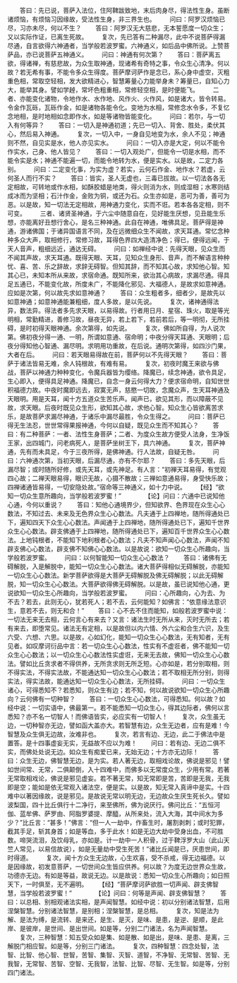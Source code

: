 <!-- { "loadSidebar": true } -->
　　答曰：先已说，菩萨入法位，住阿鞞跋致地，末后肉身尽，得法性生身。虽断诸烦恼，有烦恼习因缘故，受法性生身，非三界生也。
　　问曰：阿罗汉烦恼已尽，习亦未尽，何以不生？
　　答曰：阿罗汉无大慈悲，无本誓愿度一切众生；又以实际作证，已离生死故。
　　复次，先已答有二种漏尽，此中不说菩萨得漏尽通，自言欲得六神通者，当学般若波罗蜜。六神通义，如后品中佛所说。上赞菩萨品，亦已说菩萨五神通义。
　　问曰：神通有何次第？
　　答曰：菩萨离五欲，得诸禅，有慈悲故，为众生取神通，现诸希有奇特之事，令众生心清净。何以故？若无希有事，不能令多众生得度。菩萨摩诃萨作是念已，系心身中虚空，灭粗重色相，常取空轻相，发大欲精进心，智慧筹量心力能举身未？筹量已，自知心力大，能举其身。譬如学趠，常坏色粗重相，常修轻空相，是时便能飞。
　　二者、亦能变化诸物，令地作水、水作地、风作火、火作风，如是诸大，皆令转易。令金作瓦砾，瓦砾作金，如是诸物各能令化。变地为水相，常修念水令多，不复忆念地相，是时地相如念即作水，如是等诸物皆能变化。
　　问曰：若尔，与一切入有何等异？
　　答曰：一切入是神通初道；先已一切入、背舍、胜处，柔伏其心，然后易入神通。
　　复次，一切入中，一身自见地变为水，余人不见；神通则不然，自见实是水，他人亦见实水。
　　问曰：一切入亦是大定，何以不能令作实水，己身、他人皆见？
　　答曰：一切入观处广，但能令一切是水相，而不能令实是水；神通不能遍一切，而能令地转为水，便是实水。以是故，二定力各别。
　　问曰：二定变化事，为实为虚？若实，云何石作金、地作水？若虚，云何圣人而行不实？
　　答曰：皆实，圣人无虚也，三毒已拔故。以一切法各各无定相故，可转地或作水相，如酥胶蜡是地类，得火则消为水，则成湿相；水寒则结成冰而为坚相；石汁作金，金败为铜，或还为石。众生亦如是，恶可为善，善可为恶。以是故，知一切法无定相故，用神通力变化，实而不诳。若本各各定相，则不可变。
　　三者、诸贤圣神通，于六尘中随意自在，见好能生厌想，见丑能生乐想，亦能离好丑想行舍心，是名三种神通。此自在神通，唯佛具足。菩萨得是神通，游诸佛国；于诸异国语言不同，及在远微细众生不闻故，求天耳通。常忆念种种多众大声，取相修行，常修习故，耳得色界四大造清净色；得已，便得远闻，于天人音声，粗细远近，通达无碍。
　　问曰：如禅经中说：先得天眼，见众生而不闻其声故，求天耳通。既得天眼、天耳，见知众生身形、音声，而不解语言种种忧、喜、苦、乐之辞故，求辞无碍智。但知其辞，而不知其心故，求知他心智。知其心已，未知本所从来故，求宿命通。既知所来，欲治其心病故，求漏尽通。得具足五通已，不能变化故，所度未广，不能降化邪见、大福德人，是故求如意神通。应如是次第，何以故先求如意神通？
　　答曰：众生粗者多，细者少，是故先以如意神通；如意神通能兼粗细，度人多故，是以先说。
　　复次，诸神通得法异，数法异。得法者多先求天眼，以易得故。行者用日月、星宿、珠火，取是等光明相，常勤精进，善修习故，昼夜无异，若上若下，若前若后，等一明彻，无所挂碍，是时初得天眼神通。余次第得，如先说。
　　复次，佛如所自得，为人说次第。佛初夜分得一通、一明，所谓如意通、宿命明；中夜分得天耳通、天眼明；后夜分得知他心智通、漏尽明。求明用功重故，在后说。通明次第得，如四沙门果，大者在后。
　　问曰：若天眼易得故在前，菩萨何以不先得天眼？
　　答曰：菩萨于诸法皆易无难，余人钝根故，有难有易。
　　复次，初夜时魔王来欲与佛战，菩萨以神通力种种变化，令魔兵器皆为缨络。降魔已，续念神通，欲令具足，生心即入，便得具足神通。降魔已，自念一身云何得大力？便求宿命明，自知世世积福德力故。中夜时魔即远去，寂寞无声，慈愍一切故，念魔众声，生天耳神通及天眼明。用是天耳，闻十方五道众生苦乐声。闻声已，欲见其形，而以障蔽不见故，求天眼。后夜时既见众生形，欲知其心故，求他心智。知众生心皆欲离苦求乐，是故菩萨求漏尽神通，于诸乐中漏尽最胜，令众生得之。
　　问曰：菩萨已得无生法忍，世世常得果报神通，今何以自疑，既见众生而不知其心？
　　答曰：有二种菩萨：一者、法性生身菩萨；二者、为度众生故方便受人法身，生净饭王家，出四城门，问老病死人，是菩萨坐树王下，具六神通。
　　复次，菩萨神通，先有而未具足，今于三夜所得，是佛神通。行人法故，自疑无咎。
　　问曰：六神通次第，当初天眼，后漏尽通，亦有不尔耶？
　　答曰：多先天眼，后漏尽智；或时随所好修，或先天耳，或先神足。有人言：“初禅天耳易得，有觉观四心故；二禅天眼易得，眼识无故，心摄不散故；三禅如意通易得，身受快乐故；四禅诸通皆易得，一切安隐处故。”宿命等三神通义，如十力中说。
　　【经】“欲知一切众生意所趣向，当学般若波罗蜜！”　　
　　【论】问曰：六通中已说知他心通，今何以重说？
　　答曰：知他心通境界少，但知欲界、色界现在众生心心数法，不知过去、未来及无色界众生心心数法。凡夫通于上四禅地，随所得通处已下，遍知四天下众生心心数法。声闻通于上四禅地，随所得通处已下，遍知千世界众生心心数法。辟支佛通于上四禅地，随所得通处已下，遍知百千世界众生心心数法。上地钝根者，不能知下地利根者心心数法；凡夫不知声闻心心数法，声闻不知辟支佛心心数法，辟支佛不知佛心心数法。以是故说：欲知一切众生心所趣向，当学般若波罗蜜。
　　问曰：以何智能知一切众生心心数法？
　　答曰：诸佛有无碍解脱，入是解脱中，能知一切众生心心数法。诸大菩萨得相似无碍解脱，亦能知一切众生心心数法。新学菩萨欲得是大菩萨无碍解脱及佛无碍解脱；以此无碍解脱，知一切众生心心数法。大菩萨欲得佛无碍解脱。以是故，虽已说知他心通，更说欲知一切众生心所趣向，当学般若波罗蜜。
　　问曰：心所趣向，心为去、为不去？若去，此则无心，犹若死人；若不去，云何能知？如佛言：“依意缘法意识生，意若不去，则无和合！”
　　答曰：心不去不住而能知，如般若波罗蜜中说：一切法无来无去相，云何言心有来去？又言：诸法生时无所从来，灭时无所去；若有来去，即堕常见。诸法无有定相，以是故但以内六情、外六尘和合生六识，及生六受、六想、六思。以是故，心如幻化，能知一切众生心心数法，无有知者，无有见者。如叹摩诃衍品中言：若一切众生心心数法，性实有不虚诳者，佛不能知一切众生心心数法；以一切众生心心数法性实虚诳，无来无去故，佛知一切众生心心数法。譬如比丘贪求者不得供养，无所贪求则无所乏短。心亦如是，若分别取相，则不得实法，不得实法故，不能通达知一切众生心心数法；若不取相无所分别，则得实法，得实法故，能通达知一切众生心心数法，无所挂碍。
　　问曰：一切众生诸心，可得悉知不？若悉知，则众生有边；若不知，何以故说欲知一切众生心所趣向？云何佛有一切种智？
　　答曰：一切众生心心数法，可得悉知。何以故？如经中说：一切实语中，佛最第一。若不能悉知一切众生心，得其边际者，佛何以言悉知？亦不名一切智人！而佛语皆实，必应实有一切智人！
　　复次，众生虽无边，一切种智亦无边，譬如函大盖亦大。若智慧有边，众生无边者，应有是难！今智慧及众生俱无边故，汝难非也。
　　复次，若言有边、无边，此二于佛法中是置答。是十四事虚妄无实，无益故不应以为难！
　　问曰：若有边、无边二俱不实，而佛处处说无边。如众生有痴爱已来，无始无边；十方亦无边际！
　　答曰：众生无边，佛智慧无边，是为实。若人著无边，取相戏论故，佛说是邪见！譬如世间常、无常，二俱颠倒，入十四难中，而佛多以无常度众生，少用有常。若著无常取相戏论，佛说是邪见虚妄。若不著无常，知无常即是苦，苦即是无我，无我即是空；能如是依无常观入诸法空，便是实。以是故，知无常入真谛中是实。十四难中以著因缘故，说是邪见。是故说无常以明无边，无边故众生厌生死长久。譬如波梨国，四十比丘俱行十二净行，来至佛所，佛为说厌行。佛问比丘：“五恒河伽、蓝牟佛、萨罗由、阿脂罗婆提、摩醯，从所来处，流入大海，其中间水为多少？”比丘言：“甚多！”佛言：“但一人一劫中，作畜生时，屠割剥刺；或时犯罪，截其手足，斩其身首；如是等血，多于此水！如是无边大劫中受身出血，不可胜数。啼哭流泪，及饮母乳，亦如是。计一劫中一人积骨，过于鞞浮罗大山（此山天竺人常见，以易信故说），如是无量劫中受生死苦！”诸比丘闻是已，厌患世间，即时得道。
　　复次，闻十方众生无边故，心生欢喜，受不杀戒，得无边福德。以是因缘故，初发意菩萨，一切世间众生皆应供养。何以故？为度无边世界众生故，功德亦无边。有如是等益，故说无边。以是故说：悉知一切众生心所趣向；如日照天下，一时俱至，无不遍明。
　　【经】“菩萨摩诃萨欲胜一切声闻、辟支佛智慧，当学般若波罗蜜！”　　
　　【论】问曰：何等是声闻、辟支佛智慧？
　　答曰：以总相、别相观诸法实相，是声闻智慧。如经中说：初以分别诸法智慧，后用涅槃智慧。分别诸法智慧，是别相；涅槃智慧，是总相。
　　复次，知是法为解、是法为缚，是流转、是来还，是生、是灭，是味、是患，是逆、是顺，是此岸、是彼岸，是世间、是出世间。如是等，分别二门诸法，名为声闻智慧。
　　复次，三种智慧：知五受众如是集、如是散、如是出，是味、是患、是离，三解脱门相应智。如是等，分别三门诸法。
　　复次，四种智慧：四念处智，法智、比智、他心智、世智，苦智、集智、灭智、道智，不净智、无常智、苦智、无我智，无常智、苦智、空智、无我智，法智、比智、尽智、无生智。如是等，分别四门诸法。
